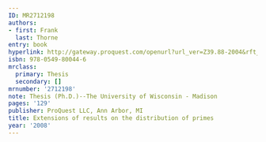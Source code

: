 ```yaml
---
ID: MR2712198
authors:
- first: Frank
  last: Thorne
entry: book
hyperlink: http://gateway.proquest.com/openurl?url_ver=Z39.88-2004&rft_val_fmt=info:ofi/fmt:kev:mtx:dissertation&res_dat=xri:pqdiss&rft_dat=xri:pqdiss:3327856
isbn: 978-0549-80044-6
mrclass:
  primary: Thesis
  secondary: []
mrnumber: '2712198'
note: Thesis (Ph.D.)--The University of Wisconsin - Madison
pages: '129'
publisher: ProQuest LLC, Ann Arbor, MI
title: Extensions of results on the distribution of primes
year: '2008'
---
```

